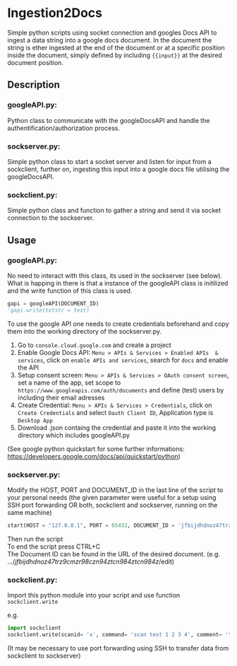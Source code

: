 # Ingestion2Docs

 Simple python scripts using socket connection and googles Docs API to ingest a data string into a google docs document. In the document the string is ether ingested at the end of the document or at a specific position inside the document, simply defined by including ``{{input}}`` at the desired document position.
 
## Description

### googleAPI.py:  
Python class to communicate with the googleDocsAPI and handle the authentification/authorization process. 

### sockserver.py:  
Simple python class to start a socket server and listen for input from a sockclient, further on, ingesting this input into a google docs file utilising the googleDocsAPI.

### sockclient.py:
Simple python class and function to gather a string and send it via socket connection to the sockserver.

## Usage

### googleAPI.py:  
No need to interact with this class, its used in the sockserver (see below). What is happing in there is that a instance of the googleAPI class is initilized and the write function of this class is used.  
````python
gapi = googleAPI(DOCUMENT_ID)
'gapi.write(txtstr = text)
````

To use the google API one needs to create credentials beforehand and copy them into the working directory of the sockserver.py.  
1. Go to ``console.cloud.google.com`` and create a project
2. Enable Google Docs API: ``Menu > APIs & Services > Enabled APIs  & services``, click on ``enable APIs and services``, search for ``docs`` and enable the API
3. Setup consent screen: ``Menu > APIs & Services > OAuth consent screen``, set a name of the app, set scope to ``https://www.googleapis.com/auth/documents`` and define (test) users by including their email adresses
4. Create Credential: ``Menu > APIs & Services > Credentials``, click  on ``Create Credentials`` and select ``Oauth Client ID``, Application type is ``Desktop App``
5. Download .json containg the credential and paste it into the working directory which includes googleAPI.py

(See google python quickstart for some further informations: https://developers.google.com/docs/api/quickstart/python)

### sockserver.py:  
Modify the HOST, PORT and DOCUMENT_ID in the last line of the script to your personal needs (the given parameter were useful for a setup using SSH port forwarding OR both, sockclient and sockserver, running on the same machine)

````python 
start(HOST = "127.0.0.1", PORT = 65432, DOCUMENT_ID = 'jfbijdhdnoz47trz9cmzr98czn94ztcn984ztcn984z') 
````

Then run the script  
To end the script press CTRL+C  
The Document ID can be found in the URL of the desired document. (e.g. .../*jfbijdhdnoz47trz9cmzr98czn94ztcn984ztcn984z*/edit)

### sockclient.py:
Import this python module into your script and use function ``sockclient.write``  

e.g.   
````python 
import sockclient
sockclient.write(scanid= 'x', command= 'scan test 1 2 3 4', comment= 'test comment', HOST = '127.0.0.1', PORT = 65432)
````

(It may be necessary to use port forwarding using SSH to transfer data from sockclient to sockserver)
